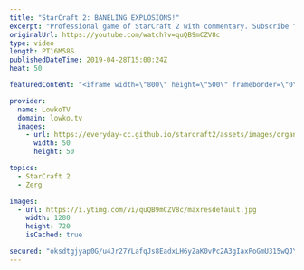 ```yaml
---
title: "StarCraft 2: BANELING EXPLOSIONS!"
excerpt: "Professional game of StarCraft 2 with commentary. Subscribe for more videos: http://lowko.tv/youtube More StarCraft 2 casts: https://youtu.be/RXG4YYnO5Qw  A very action packed game of Zerg vs Terran between INnoVation and Leenock.  Check out Lowko merchandise: http://lowko.tv/merch Support me on Patreon:"
originalUrl: https://youtube.com/watch?v=quQB9mCZV8c
type: video
length: PT16M58S
publishedDateTime: 2019-04-28T15:00:24Z
heat: 50

featuredContent: "<iframe width=\"800\" height=\"500\" frameborder=\"0\" src=\"https://www.youtube.com/embed/quQB9mCZV8c\" allow=\"accelerometer; autoplay; encrypted-media; gyroscope; picture-in-picture\" allowfullscreen></iframe>"

provider:
  name: LowkoTV
  domain: lowko.tv
  images:
    - url: https://everyday-cc.github.io/starcraft2/assets/images/organizations/lowko.tv-50x50.jpg
      width: 50
      height: 50

topics:
  - StarCraft 2
  - Zerg

images:
  - url: https://i.ytimg.com/vi/quQB9mCZV8c/maxresdefault.jpg
    width: 1280
    height: 720
    isCached: true

secured: "oksdtgjyap0G/u4Jr27YLafqJs8EadxLH6yZaK0vPc2A3gIaxPoGmU315wQJYCbT7bso2igSJenGxguQmdVK4UhdEqHT7/1tOV70hv68IzLmQqZNWaK789vYI8H04zHyyajLS6VNZawEHqwLMzBYAH6+kVhZPE2x5NPKWhxsEsJqL/Qd24Yu1OuPKsCDolixWpqjVhRSJR4IeaTc8U6wekynBMuPWVJqMVuW+YyXGgM5WhTHJ8GsAf5LS65TqpRzNhsKsGonnHOsV3hPB/mHp57SVXnbXkDQjKDJ/TMybUMhHpHaBcZ3XFEUMpVOwDGsxOl8KSRRSqEd8KUDsPFJ5qLYh8OMgw7BqM2fJDffsjNT//YhPRlOEbtkLlPw8oGJA0PRGxbgzi1UDrqdZGr/V/XwPy1bxgOIZOFMA0WfvAY=;RyeyLzwvUDRZaj701U+FqA=="
---
```


